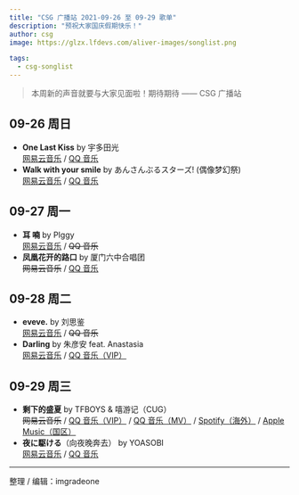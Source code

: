 ```yaml
---
title: "CSG 广播站 2021-09-26 至 09-29 歌单"
description: "预祝大家国庆假期快乐！"
author: csg
image: https://glzx.lfdevs.com/aliver-images/songlist.png

tags:
  - csg-songlist
---
```


> 本周新的声音就要与大家见面啦！期待期待 —— CSG 广播站

## 09-26 周日

- **One Last Kiss** by 宇多田光  
  [网易云音乐](https://music.163.com/song?id=1824020871) / [QQ 音乐](https://y.qq.com/n/ryqq/songDetail/003Rxsvb1Vwl5U)
- **Walk with your smile** by あんさんぶるスターズ! (偶像梦幻祭)  
  [网易云音乐](https://music.163.com/song?id=1817471712) / [QQ 音乐](https://y.qq.com/n/ryqq/songDetail/002Ryn2v48JbOu)

<!-- 如需要 VIP 则如实标注 -->
<!-- 一般按网易云音乐 / QQ 音乐的顺序，如果有必要，可以额外添加咪咕音乐、
bilibili、SoundCloud、YouTube 链接
周杰伦的歌则直接 咪咕音乐 / QQ 音乐
没有版权则删除线 -->

## 09-27 周一

- **耳 喃** by PIggy  
  [网易云音乐](https://music.163.com/song?id=1803936748) / ~~QQ 音乐~~
- **凤凰花开的路口** by 厦门六中合唱团  
  ~~网易云音乐~~ / [QQ 音乐](https://y.qq.com/n/ryqq/songDetail/004CTzgO1pnkQy)

## 09-28 周二

- **eveve.** by 刘思鉴  
  [网易云音乐](https://music.163.com/song?id=1411589254) / ~~QQ 音乐~~
- **Darling** by 朱彦安 feat. Anastasia  
  [网易云音乐](https://music.163.com/song?id=1321648605) / [QQ 音乐（VIP）](https://y.qq.com/n/ryqq/songDetail/003Rl1yt3tGr1M)

## 09-29 周三

- **剩下的盛夏** by TFBOYS & 嘻游记（CUG）  
  ~~网易云音乐~~ / [QQ 音乐（VIP）](https://y.qq.com/n/ryqq/songDetail/003JxfgA21kaiK) / [QQ 音乐（MV）](https://y.qq.com/n/ryqq/mv/d0018u3uiv7) / [Spotify（海外）](https://open.spotify.com/track/6c1JhDOYGBKicLNfK4o2p7) / [Apple Music（国区）](https://music.apple.com/cn/album/剩下的盛夏/1549120472?i=1549120866)
- **夜に駆ける**（向夜晚奔去） by YOASOBI  
  [网易云音乐](https://music.163.com/song?id=1409311773) / [QQ 音乐](https://y.qq.com/n/ryqq/songDetail/003WFMXk4O5ywc)

---

整理 / 编辑：imgradeone
